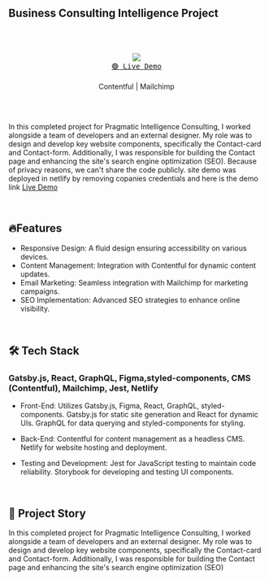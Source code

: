 
## Business Consulting Intelligence Project

<br/> <br/> 
<p align="center">
  <img src="https://skillicons.dev/icons?i=gatsby,graphql,react,styledcomponents,jest" />
  <br/>
  <a href="https://awesome-mahavira-48e62b.netlify.app/"><kbd>🟢 Live Demo</kbd></a>
    <br/>     <br/> 
  <span>Contentful</span> | <span>Mailchimp</span>
</p>

<br/> <br/> 


In this completed project for Pragmatic Intelligence Consulting, I worked alongside a team of developers and an external designer. My role was to design and develop key website components, specifically the Contact-card and Contact-form. Additionally, I was responsible for building the Contact page and enhancing the site's search engine optimization (SEO). Because of privacy reasons, we can't share the code publicly.  site demo was deployed in netlify by removing copanies credentials and here is the demo link [Live Demo](https://awesome-mahavira-48e62b.netlify.app/)

<br/>

## 🔥Features

- Responsive Design: A fluid design ensuring accessibility on various devices.
- Content Management: Integration with Contentful for dynamic content updates.
- Email Marketing: Seamless integration with Mailchimp for marketing campaigns.
- SEO Implementation: Advanced SEO strategies to enhance online visibility.

<br/>

## 🛠 Tech Stack

### Gatsby.js, React, GraphQL, Figma,styled-components, CMS (Contentful), Mailchimp, Jest, Netlify

- Front-End: Utilizes Gatsby.js, Figma, React, GraphQL, styled-components. Gatsby.js for static site generation and React for dynamic UIs. GraphQL for data querying and styled-components for styling.

- Back-End: Contentful for content management as a headless CMS. Netlify for website hosting and deployment.

- Testing and Development: Jest for JavaScript testing to maintain code reliability. Storybook for developing and testing UI components.
<br/>

## 📖 Project Story

In this completed project for Pragmatic Intelligence Consulting, I worked alongside a team of developers and an external designer. My role was to design and develop key website components, specifically the Contact-card and Contact-form. Additionally, I was responsible for building the Contact page and enhancing the site's search engine optimization (SEO)




